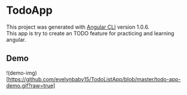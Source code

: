 # TodoApp

This project was generated with [Angular CLI](https://github.com/angular/angular-cli) version 1.0.6.  
This app is try to create an TODO feature for practicing and learning angular.

## Demo
!(demo-img)[https://github.com/evelynbaby15/TodoListApp/blob/master/todo-app-demo.gif?raw=true]
